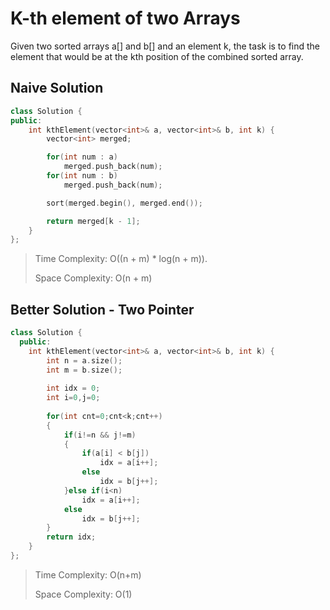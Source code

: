 # K-th element of two Arrays

Given two sorted arrays a[] and b[] and an element k, the task is to find the element that would be at the kth position of the combined sorted array.

## Naive Solution

```cpp
class Solution {
public:
    int kthElement(vector<int>& a, vector<int>& b, int k) {
        vector<int> merged;

        for(int num : a) 
            merged.push_back(num);
        for(int num : b) 
            merged.push_back(num);

        sort(merged.begin(), merged.end());

        return merged[k - 1];
    }
};
```

> Time Complexity: O((n + m) * log(n + m)).
>
> Space Complexity: O(n + m)


## Better Solution - Two Pointer
```cpp
class Solution {
  public:
    int kthElement(vector<int>& a, vector<int>& b, int k) {
        int n = a.size();
        int m = b.size();
        
        int idx = 0;
        int i=0,j=0;
        
        for(int cnt=0;cnt<k;cnt++)
        {
            if(i!=n && j!=m)
            {
                if(a[i] < b[j])
                    idx = a[i++];
                else
                    idx = b[j++];
            }else if(i<n)
                idx = a[i++];
            else
                idx = b[j++];
        }
        return idx;
    }
};
```


> Time Complexity: O(n+m)
>
> Space Complexity: O(1)